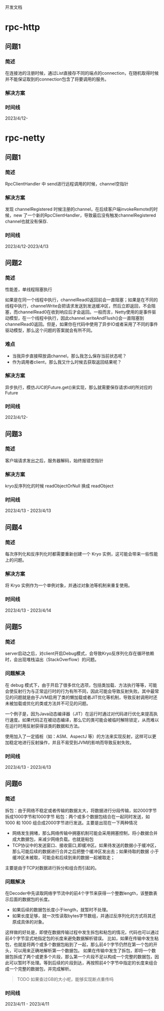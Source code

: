 开发文档

# rpc-http

## 问题1

### 简述

在连接池的注册时候，通过List直接存不同的端点的connection，在随机取得时候并不能保证取到的connection包含了将要调用的服务。

### 解决方案

### 时间线

2023/4/12-

# rpc-netty

## 问题1

### 简述

RpcClientHandler 中 send进行远程调用的时候，channel空指针

### 解决方案

发现 channelRegistered 时候注册的channel，在后续客户端invokeRemote的时候，new 了一个新的RpcClientHandler，导致最后没有触发channelRegistered
channel也就没有保存.

### 时间线

2023/4/12-2023/4/13

## 问题2

### 简述

性能差，单线程阻塞执行

如果是在同一个线程中执行，channelRead0返回前会一直阻塞；如果是在不同的线程中执行，channelWrite会把请求发送到发送缓冲区，然后立即返回，不会阻塞，而channelRead0在收到响应后才会返回。一般而言，Netty使用的是事件驱动模型，在一个线程中执行，因此channel.writeAndFlush()会一直阻塞到channelRead0返回。但是，如果你在代码中使用了异步IO或者采用了不同的事件驱动模型，那么这个问题的答案就会有所不同。

### 难点

- 当我异步直接释放调channel，那么我怎么保存当前状态呢？
- 作为调用者client，那么我又什么时候去获取返回结果呢？

### 解决方案 

异步执行，模仿JUC的Future.get()来实现，那么就需要保存请求id的所对应的Future

### 时间线

2023/4/12-

## 问题3

### 简述

客户端请求发出之后，服务器解码，始终报错空指针

### 解决方案

kryo反序列化的时候 readObjectOrNull 换成 readObject

### 时间线

2023/4/13 - 2023/4/13

## 问题4

### 简述

每次序列化和反序列化时都需要重新创建一个 Kryo 实例，这可能会带来一些性能上的问题。

### 解决方案

将 Kryo 实例作为一个单例对象，并通过对象池等机制来重复使用。

### 时间线

2023/4/13 - 2023/4/14

## 问题5

### 简述

server启动之后，对client开启Debug模式，会导致Kryo反序列化存在循环依赖时，会出现堆栈溢出（StackOverflow）的问题。

### 问题解决

在 debug 模式下，由于开启了很多优化选项，包括类加载、方法执行等等，可能会使反射行为与正常运行时的行为有所不同，因此可能会导致反射失败。其中最常见的问题就是由于JVM启用了类的懒加载或者JIT优化等机制，导致反射调用时还未被加载或优化的类或方法并不可见的问题。

一个例子是，因为Java动态编译器（JIT）在运行时通过对代码进行优化来提高执行速度。如果代码正在被动态编译，那么它的类可能会被临时解除锁定，从而难以在运行时用反射获得该类的数据和方法。

使用加入了一定插桩（如：ASM、AspectJ 等）的方法来实现反射，这样可以更加稳定地进行反射操作，并且不易受到JVM的影响而导致反射失败。

### 时间线

2023/4/13 - 2023/4/13


## 问题6

### 简述

拆包：由于网络不稳定或者传输的数据太大，将数据进行分段传输，如2000字节拆成1000字节和1000字节
粘包：两个或多个数据包结合在一起同时发送，如1000 和 1000 组合成2000字节进行发送。主要是出现在一下两种情况
- 网络发生拥堵，那么网络传输中拥塞机制可能会采用拥塞控制，将小数据合并成大数据包，来减少网络负载。也就是粘包
- TCP协议中的发送窗口、接收窗口,即缓冲区。如果待发送的数据小于缓冲区，那么可能后续的数据进行合并之后把整个缓冲区发出去；如果待取的数据
小于缓冲区未被取，可能会和后续到来的数据一起被取走；

主要是由于TCP对数据进行拆分和组合而引起的。


### 问题解决

在Decoder中先读取网络字节流中的前4个字节来获得一个整数length，该整数表示后面的数据包的长度。

- 如果后续的数据包长度小于length，就暂时不处理。
- 如果长度足够，就一次性读取bytes字节数组，并通过反序列化的方式将其还原成具体的对象。


这样做的好处是，即使在数据传输过程中发生拆包和粘包的情况，代码也可以通过前4个字节显式地指定包的长度来避免数据解析错误。
比如，如果在传输中发生粘包，也就是将两个或多个数据包粘到了一起，那么前4个字节仍然在第一个包的开头，可以用来正确地解析第一个数据包。
如果在传输中发生了拆包，即将一个数据包拆成了两个或更多个片段，那么第一个片段不足以构成一个完整的数据包，因此可以暂时不处理。等到后续的片段到达，再按照前4个字节中指定的长度来组合成一个完整的数据包，并完成解析。

> TODO 如果查过GB的大小呢，能够实现断点重传吗

### 时间线

2023/4/11 - 2023/4/11